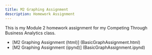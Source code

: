```yaml
---
title: M2 Graphing Assignment
description: Homework Assignment 
---
```


This is my Module 2 homework assignment for my Competing Through Business Analytics class. 
-  [M2 Graphing Assignment (html)] (BasicGraphAssignment.html)
-  [M2 Graphing Assignment (ipynd)] (BasicGraphAssignment.ipynd)

